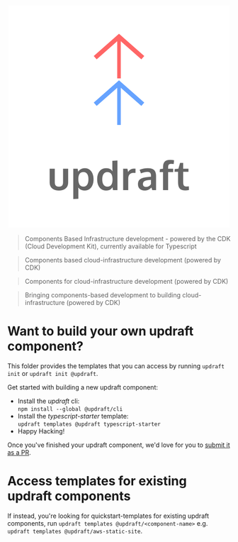 <p align="center">
  <img src="https://raw.githubusercontent.com/aGuyNamedJonas/updraft/master/design/updraft-logo-text-color.svg" alt="Sublime's custom image"/>
</p>

> Components Based Infrastructure development - powered by the CDK (Cloud Development Kit), currently available for Typescript

> Components based cloud-infrastructure development (powered by CDK)

> Components for cloud-infrastructure development (powered by CDK)

> Bringing components-based development to building cloud-infrastructure (powered by CDK)

# Want to build your own updraft component?
This folder provides the templates that you can access by running `updraft init` or `updraft init @updraft`.  

Get started with building a new updraft component:
- Install the *updraft* cli:  
`npm install --global @updraft/cli`
- Install the *typescript-starter* template:  
`updraft templates @updraft typescript-starter`
- Happy Hacking!

Once you've finished your updraft component, we'd love for you to [submit it as a PR](../../../CONTRIBUTING.md).

# Access templates for existing updraft components
If instead, you're looking for quickstart-templates for existing updraft components, run `updraft templates @updraft/<component-name>` e.g. `updraft templates @updraft/aws-static-site`.
